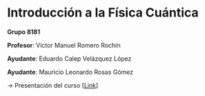# Introducción a la Física Cuántica

**Grupo 8181**

**Profesor**: Víctor Manuel Romero Rochín

**Ayudante**: Eduardo Calep Velázquez López

**Ayudante**:  Mauricio Leonardo Rosas Gómez

→ Presentación del curso [[Link](https://www.fciencias.unam.mx/docencia/horarios/presentacion/336947)]
